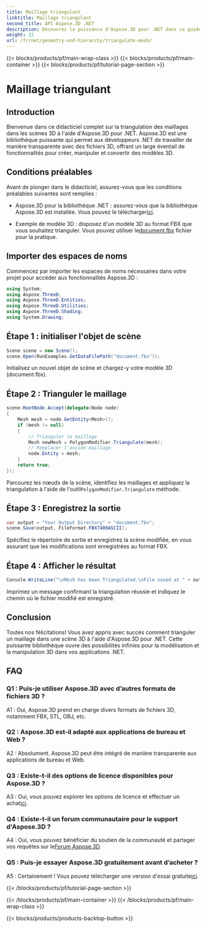 ```yaml
---
title: Maillage triangulant
linktitle: Maillage triangulant
second_title: API Aspose.3D .NET
description: Découvrez la puissance d'Aspose.3D pour .NET dans ce guide étape par étape. Apprenez à trianguler sans effort des maillages 3D pour une modélisation améliorée.
weight: 22
url: /fr/net/geometry-and-hierarchy/triangulate-mesh/
---
```


{{< blocks/products/pf/main-wrap-class >}}
{{< blocks/products/pf/main-container >}}
{{< blocks/products/pf/tutorial-page-section >}}

# Maillage triangulant

## Introduction

Bienvenue dans ce didacticiel complet sur la triangulation des maillages dans les scènes 3D à l'aide d'Aspose.3D pour .NET. Aspose.3D est une bibliothèque puissante qui permet aux développeurs .NET de travailler de manière transparente avec des fichiers 3D, offrant un large éventail de fonctionnalités pour créer, manipuler et convertir des modèles 3D.

## Conditions préalables

Avant de plonger dans le didacticiel, assurez-vous que les conditions préalables suivantes sont remplies :

- Aspose.3D pour la bibliothèque .NET : assurez-vous que la bibliothèque Aspose.3D est installée. Vous pouvez le télécharger[ici](https://releases.aspose.com/3d/net/).

-  Exemple de modèle 3D : disposez d'un modèle 3D au format FBX que vous souhaitez trianguler. Vous pouvez utiliser le[document.fbx](https://reference.aspose.com/3d/net/) fichier pour la pratique.

## Importer des espaces de noms

Commencez par importer les espaces de noms nécessaires dans votre projet pour accéder aux fonctionnalités Aspose.3D :

```csharp
using System;
using Aspose.ThreeD;
using Aspose.ThreeD.Entities;
using Aspose.ThreeD.Utilities;
using Aspose.ThreeD.Shading;
using System.Drawing;
```

## Étape 1 : initialiser l'objet de scène

```csharp
Scene scene = new Scene();
scene.Open(RunExamples.GetDataFilePath("document.fbx"));
```

Initialisez un nouvel objet de scène et chargez-y votre modèle 3D (document.fbx).

## Étape 2 : Trianguler le maillage

```csharp
scene.RootNode.Accept(delegate(Node node)
{
    Mesh mesh = node.GetEntity<Mesh>();
    if (mesh != null)
    {
        // Trianguler le maillage
        Mesh newMesh = PolygonModifier.Triangulate(mesh);
        // Remplacer l'ancien maillage
        node.Entity = mesh;
    }
    return true;
});
```

 Parcourez les nœuds de la scène, identifiez les maillages et appliquez la triangulation à l'aide de l'outil`PolygonModifier.Triangulate` méthode.

## Étape 3 : Enregistrez la sortie

```csharp
var output = "Your Output Directory" + "document.fbx";
scene.Save(output, FileFormat.FBX7400ASCII);
```

Spécifiez le répertoire de sortie et enregistrez la scène modifiée, en vous assurant que les modifications sont enregistrées au format FBX.

## Étape 4 : Afficher le résultat

```csharp
Console.WriteLine("\nMesh has been Triangulated.\nFile saved at " + output);
```

Imprimez un message confirmant la triangulation réussie et indiquez le chemin où le fichier modifié est enregistré.

## Conclusion

Toutes nos félicitations! Vous avez appris avec succès comment trianguler un maillage dans une scène 3D à l'aide d'Aspose.3D pour .NET. Cette puissante bibliothèque ouvre des possibilités infinies pour la modélisation et la manipulation 3D dans vos applications .NET.

## FAQ

### Q1 : Puis-je utiliser Aspose.3D avec d’autres formats de fichiers 3D ?

A1 : Oui, Aspose.3D prend en charge divers formats de fichiers 3D, notamment FBX, STL, OBJ, etc.

### Q2 : Aspose.3D est-il adapté aux applications de bureau et Web ?

A2 : Absolument. Aspose.3D peut être intégré de manière transparente aux applications de bureau et Web.

### Q3 : Existe-t-il des options de licence disponibles pour Aspose.3D ?

 A3 : Oui, vous pouvez explorer les options de licence et effectuer un achat[ici](https://purchase.aspose.com/buy).

### Q4 : Existe-t-il un forum communautaire pour le support d'Aspose.3D ?

 A4 : Oui, vous pouvez bénéficier du soutien de la communauté et partager vos requêtes sur le[Forum Aspose.3D](https://forum.aspose.com/c/3d/18).

### Q5 : Puis-je essayer Aspose.3D gratuitement avant d’acheter ?

 A5 : Certainement ! Vous pouvez télécharger une version d'essai gratuite[ici](https://releases.aspose.com/).

{{< /blocks/products/pf/tutorial-page-section >}}

{{< /blocks/products/pf/main-container >}}
{{< /blocks/products/pf/main-wrap-class >}}

{{< blocks/products/products-backtop-button >}}
